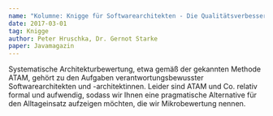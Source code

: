 ```yaml
---
name: "Kolumne: Knigge für Softwarearchitekten - Die Qualitätsverbesserer"
date: 2017-03-01
tag: Knigge
author: Peter Hruschka, Dr. Gernot Starke
paper: Javamagazin
---
```

Systematische Architekturbewertung, etwa gemäß der gekannten Methode ATAM, gehört zu den Aufgaben
verantwortungsbewusster Softwarearchitekten und -architektinnen. Leider sind ATAM und Co. relativ formal und aufwendig,
sodass wir Ihnen eine pragmatische Alternative für den Alltageinsatz aufzeigen möchten, die wir 
Mikrobewertung nennen.